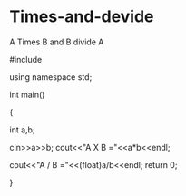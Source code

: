 # Times-and-devide
A Times B and B divide A 


#include <iostream>
  

using namespace std;
  
int main()
  
{
  
  int a,b;
  
  cin>>a>>b;
  cout<<"A X B ="<<a*b<<endl;
  
  cout<<"A / B ="<<(float)a/b<<endl;
  return 0;
  
 }
